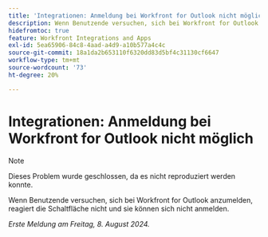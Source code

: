```yaml
---
title: 'Integrationen: Anmeldung bei Workfront for Outlook nicht möglich'
description: Wenn Benutzende versuchen, sich bei Workfront for Outlook anzumelden, reagiert die Schaltfläche nicht und sie können sich nicht anmelden.
hidefromtoc: true
feature: Workfront Integrations and Apps
exl-id: 5ea65906-84c8-4aad-a4d9-a10b577a4c4c
source-git-commit: 18a1da2b653110f6320dd83d5bf4c31130cf6647
workflow-type: tm+mt
source-wordcount: '73'
ht-degree: 20%

---
```


# Integrationen: Anmeldung bei Workfront for Outlook nicht möglich

>[!NOTE]
>
>Dieses Problem wurde geschlossen, da es nicht reproduziert werden konnte.

Wenn Benutzende versuchen, sich bei Workfront for Outlook anzumelden, reagiert die Schaltfläche nicht und sie können sich nicht anmelden.

_Erste Meldung am Freitag, 8. August 2024._
